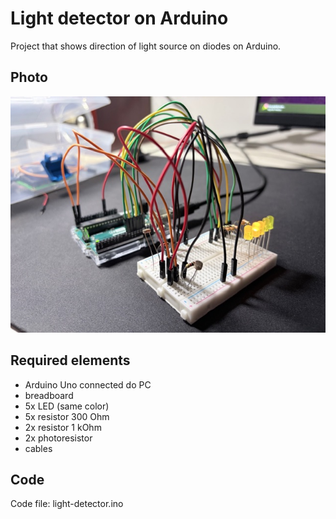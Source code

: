 # Light detector on Arduino



Project that shows direction of light source on diodes on Arduino.



## Photo

![Project setup](photo.jpeg)



## Required elements

* Arduino Uno connected do PC
* breadboard
* 5x LED (same color)
* 5x resistor 300 Ohm
* 2x resistor 1 kOhm
* 2x photoresistor
* cables



## Code

Code file: light-detector.ino



